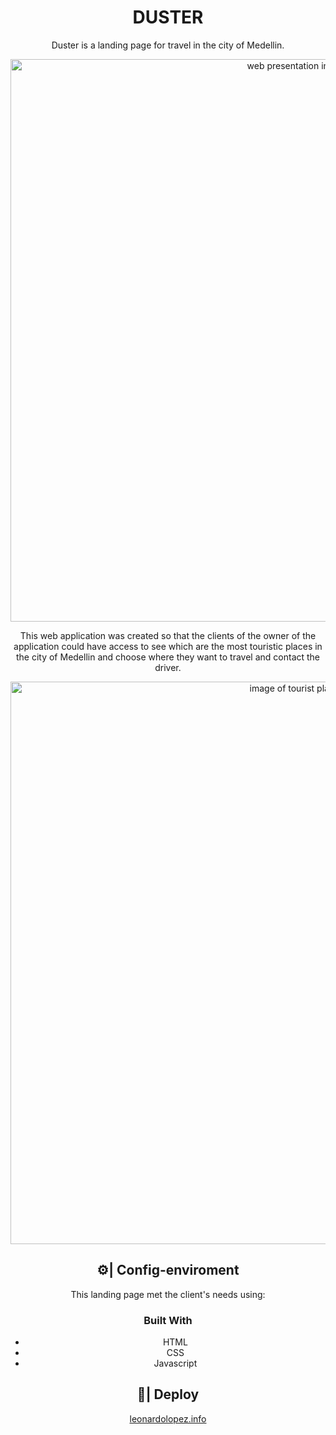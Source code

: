 <header>
  <h1>DUSTER</h1>
  <p>Duster is a landing page for travel in the city of Medellin.</p>
  <img src="https://media.discordapp.net/attachments/554332316227338261/1066816124613828658/image.png?width=1440&height=583" width="900" alt="web presentation image" />
</ header>

<section>
  <p>This web application was created so that the clients of the owner of the application could have access to see which are the most touristic places in the city of Medellin and choose where they want to travel and contact the driver.</p>
  <img src="https://media.discordapp.net/attachments/554332316227338261/1066816342285635676/image.png?width=1440&height=542" width="900" alt="image of tourist places" />
</section>

<section>
  <h2>⚙| Config-enviroment</h1>
  <p>This landing page met the client's needs using:</p>
  <h3>Built With</h3>
  <ul>
    <li>HTML</li>
    <li>CSS</li>
    <li>Javascript</li>
  </ul>
</section>

<section>
  <h2>🚀| Deploy</h2>
  <a href="https://leonardolopez.info/">leonardolopez.info</a>
</section>
